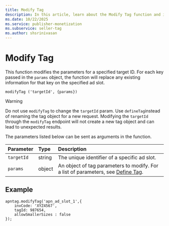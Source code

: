 ```yaml
---
title: Modify Tag
description: In this article, learn about the Modify Tag function and its parameters with a detailed example.
ms.date: 10/22/2025
ms.service: publisher-monetization
ms.subservice: seller-tag
ms.author: shsrinivasan
---
```


# Modify Tag

This function modifies the parameters for a specified target ID. For each key passed in the `params` object, the function will replace any existing information for that key on the specified ad slot.

```
modifyTag ('targetId', {params})
```

> [!WARNING]
> Do not use `modifyTag` to change the `targetId` param. Use `defineTag`instead of renaming the tag object for a new request. Modifying the `targetId` through the `modifyTag` endpoint will not create a new tag object and can lead to unexpected results.

The parameters listed below can be sent as arguments in the function.

| Parameter | Type | Description |
|:---|:---|:---|
| `targetId` | string | The unique identifier of a specific ad slot. |
| `params` | object | An object of tag parameters to modify. For a list of parameters, see [Define Tag](define-tag.md). |

## Example

```
apntag.modifyTag('apn_ad_slot_1',{
    invCode: 'XYZ4567',
    tagId: 987654,
    allowSmallerSizes : false
});
```
